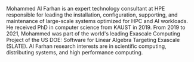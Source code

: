Mohammed Al Farhan is an expert technology consultant at HPE responsible for
leading the installation, configuration, supporting, and maintenance of
large-scale systems optimized for HPC and AI workloads. He received PhD in
computer science from KAUST in 2019. From 2019 to 2021, Mohammed was part of the
world's leading Exascale Computing Project of the US DOE: Software for Linear
Algebra Targeting Exascale (SLATE). Al Farhan research interests are in
scientific computing, distributing systems, and high performance computing.
